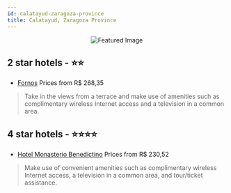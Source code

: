 ```yaml
---
id: calatayud-zaragoza-province
title: Calatayud, Zaragoza Province
---
```


<center><img src="https://i.travelapi.com/hotels/21000000/20190000/20182500/20182485/76ae6368_z.jpg" alt="Featured Image" /></center>


##  2 star hotels - ⭐️⭐️

-    [Fornos](https://us.hurb.com/hotels/calatayud/fornos-JNP-JP557247?cmp=18055) Prices from R$ 268,35
   > Take in the views from a terrace and make use of amenities such as complimentary wireless Internet access and a television in a common area.

##  4 star hotels - ⭐️⭐️⭐️⭐️

-    [Hotel Monasterio Benedictino](https://us.hurb.com/hotels/calatayud/hotel-monasterio-benedictino-JNP-JP063610?cmp=18055) Prices from R$ 230,52
   > Make use of convenient amenities such as complimentary wireless Internet access, a television in a common area, and tour/ticket assistance.
